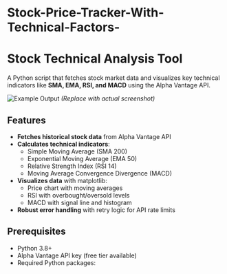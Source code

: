 # Stock-Price-Tracker-With-Technical-Factors-

# Stock Technical Analysis Tool

A Python script that fetches stock market data and visualizes key technical indicators like **SMA, EMA, RSI, and MACD** using the Alpha Vantage API.

![Example Output](https://via.placeholder.com/600x400?text=Stock+Technical+Analysis+Plot) *(Replace with actual screenshot)*

## Features
- **Fetches historical stock data** from Alpha Vantage API
- **Calculates technical indicators**:
  - Simple Moving Average (SMA 200)
  - Exponential Moving Average (EMA 50)
  - Relative Strength Index (RSI 14)
  - Moving Average Convergence Divergence (MACD)
- **Visualizes data** with matplotlib:
  - Price chart with moving averages
  - RSI with overbought/oversold levels
  - MACD with signal line and histogram
- **Robust error handling** with retry logic for API rate limits

## Prerequisites
- Python 3.8+
- Alpha Vantage API key (free tier available)
- Required Python packages:
